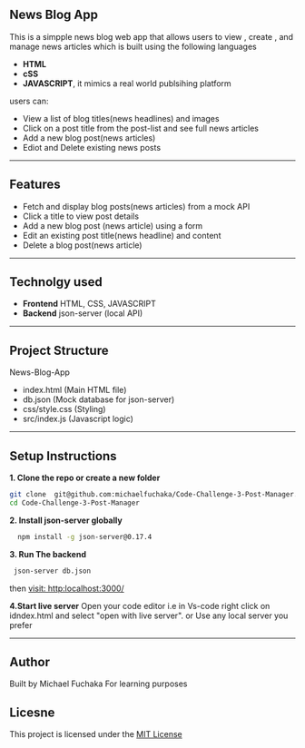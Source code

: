 ## News Blog App

This is a simpple news blog  web app  that allows users  to view , create , and manage news articles which is built using the following languages
 - **HTML**
 - **cSS**
 - **JAVASCRIPT**,
 it mimics  a real world publsihing platform

users can:
- View a list of blog  titles(news headlines) and images
- Click on  a post title from the post-list and see full news articles
- Add a new blog post(news articles)
- Ediot and Delete existing news posts

---

## Features 
- Fetch and display blog posts(news articles) from a mock API
- Click a title to view post details
- Add a new blog post (news article) using a form
- Edit an existing post title(news headline) and content
- Delete a blog post(news article)

---

## Technolgy used
- **Frontend** HTML, CSS, JAVASCRIPT
- **Backend** json-server (local API)

---

## Project Structure
 News-Blog-App
 - index.html  (Main HTML file)
 - db.json  (Mock database for json-server)
 - css/style.css (Styling)
 - src/index.js (Javascript logic)

 ---
 ## Setup Instructions
 **1. Clone the repo or create a new folder**
  
  ```bash
  git clone  git@github.com:michaelfuchaka/Code-Challenge-3-Post-Manager.git 
  cd Code-Challenge-3-Post-Manager
  ```
  **2. Install json-server globally**
  ```bash
    npm install -g json-server@0.17.4
  ```
  **3. Run The backend**
  ```bash
   json-server db.json
   ```
   then
    [visit: http:localhost:3000/](http:localhost:3000)

  **4.Start live server**
  Open your code  editor i.e in Vs-code right click on idndex.html and select "open with live server". 
   or
 Use any local server you prefer  
  

 ---

 ## Author
 Built by Michael Fuchaka
 For learning purposes

## Licesne     
This project is licensed under the [MIT License](./LICENSE)